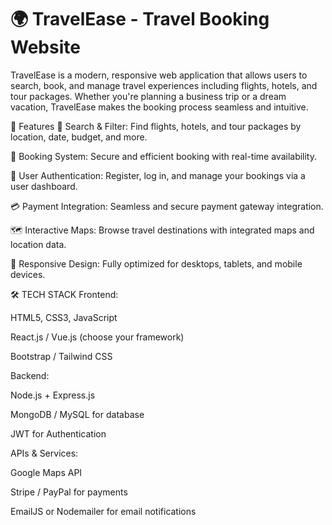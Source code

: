 # 🌍 TravelEase - Travel Booking Website
TravelEase is a modern, responsive web application that allows users to search, book, and manage travel experiences including flights, hotels, and tour packages. Whether you're planning a business trip or a dream vacation, TravelEase makes the booking process seamless and intuitive.

🚀 Features
🔎 Search & Filter: Find flights, hotels, and tour packages by location, date, budget, and more.

🧾 Booking System: Secure and efficient booking with real-time availability.

👤 User Authentication: Register, log in, and manage your bookings via a user dashboard.

💳 Payment Integration: Seamless and secure payment gateway integration.

🗺️ Interactive Maps: Browse travel destinations with integrated maps and location data.

📱 Responsive Design: Fully optimized for desktops, tablets, and mobile devices.

🛠️ TECH STACK
Frontend:

HTML5, CSS3, JavaScript

React.js / Vue.js (choose your framework)

Bootstrap / Tailwind CSS

Backend:

Node.js + Express.js

MongoDB / MySQL for database

JWT for Authentication

APIs & Services:

Google Maps API

Stripe / PayPal for payments

EmailJS or Nodemailer for email notifications

